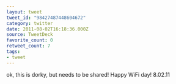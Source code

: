 ```yaml
---
layout: tweet
tweet_id: "98427487448604672"
category: twitter
date: 2011-08-02T16:18:36.000Z
source: TweetDeck
favorite_count: 0
retweet_count: 7
tags:
- tweet
---
```


ok, this is dorky, but needs to be shared!  Happy WiFi day! 8.02.11
